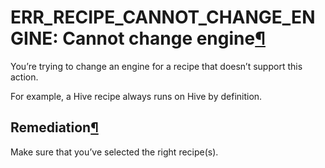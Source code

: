 ERR\_RECIPE\_CANNOT\_CHANGE\_ENGINE: Cannot change engine[¶](#err-recipe-cannot-change-engine-cannot-change-engine "Permalink to this heading")
===============================================================================================================================================


You’re trying to change an engine for a recipe that doesn’t support this action.


For example, a Hive recipe always runs on Hive by definition.



Remediation[¶](#remediation "Permalink to this heading")
--------------------------------------------------------


Make sure that you’ve selected the right recipe(s).